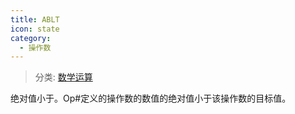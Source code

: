 ```yaml
---
title: ABLT
icon: state
category:
  - 操作数
---
```


> 分类: [数学运算](/hb/operands/136/899/  "Zemax 操作数 数学运算")

绝对值小于。Op#定义的操作数的数值的绝对值小于该操作数的目标值。
